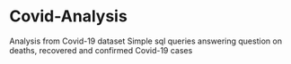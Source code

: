 # Covid-Analysis
Analysis from Covid-19 dataset
Simple sql queries answering question on deaths, recovered and confirmed Covid-19 cases 
